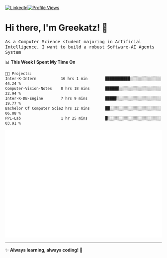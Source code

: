 [![LinkedIn](https://img.shields.io/badge/LinkedIn-0077B5?style=flat&logo=linkedin&logoColor=white)](https://www.linkedin.com/in/hungarbeit1912/)[![Profile Views](https://komarev.com/ghpvc/?username=Greekatz&color=blue&style=flat-square)](https://github.com/Greekatz)  


# Hi there, I'm Greekatz! 👋

<samp>As a Computer Science student majoring in Artificial Intelligence, I want to build a robust Software-AI Agents System<samp>


<!--START_SECTION:waka-->
📊 **This Week I Spent My Time On** 

```text
🐱‍💻 Projects: 
Inter-K-Intern           16 hrs 1 min        ███████████░░░░░░░░░░░░░░   44.24 % 
Computer-Vision-Notes    8 hrs 18 mins       ██████░░░░░░░░░░░░░░░░░░░   22.94 % 
Inter-K-DB-Engine        7 hrs 9 mins        █████░░░░░░░░░░░░░░░░░░░░   19.77 % 
Bachelor Of Computer Scie2 hrs 12 mins       ██░░░░░░░░░░░░░░░░░░░░░░░   06.08 % 
PPL-Lab                  1 hr 25 mins        █░░░░░░░░░░░░░░░░░░░░░░░░   03.91 % 
```


<!--END_SECTION:waka-->

![Full-year Contribution Calendar](https://github.com/Greekatz/Greekatz/blob/main/metrics.plugin.isocalendar.fullyear.svg)

---
✨ **Always learning, always coding!** 🚀
